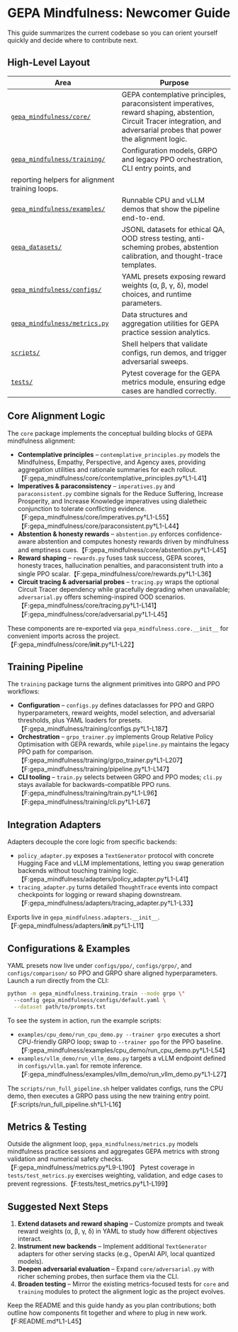 # GEPA Mindfulness: Newcomer Guide

This guide summarizes the current codebase so you can orient yourself quickly and decide where to contribute next.

## High-Level Layout

| Area | Purpose |
| ---- | ------- |
| [`gepa_mindfulness/core/`](../gepa_mindfulness/core) | GEPA contemplative principles, paraconsistent imperatives, reward shaping, abstention, Circuit Tracer integration, and adversarial probes that power the alignment logic. |
| [`gepa_mindfulness/training/`](../gepa_mindfulness/training) | Configuration models, GRPO and legacy PPO orchestration, CLI entry points, and
reporting helpers for alignment training loops. |
| [`gepa_mindfulness/examples/`](../gepa_mindfulness/examples) | Runnable CPU and vLLM demos that show the pipeline end-to-end. |
| [`gepa_datasets/`](../gepa_datasets) | JSONL datasets for ethical QA, OOD stress testing, anti-scheming probes, abstention calibration, and thought-trace templates. |
| [`gepa_mindfulness/configs/`](../gepa_mindfulness/configs) | YAML presets exposing reward weights (α, β, γ, δ), model choices, and runtime parameters. |
| [`gepa_mindfulness/metrics.py`](../gepa_mindfulness/metrics.py) | Data structures and aggregation utilities for GEPA practice session analytics. |
| [`scripts/`](../scripts) | Shell helpers that validate configs, run demos, and trigger adversarial sweeps. |
| [`tests/`](../tests) | Pytest coverage for the GEPA metrics module, ensuring edge cases are handled correctly. |

## Core Alignment Logic

The `core` package implements the conceptual building blocks of GEPA mindfulness alignment:

* **Contemplative principles** – `contemplative_principles.py` models the Mindfulness, Empathy, Perspective, and Agency axes, providing aggregation utilities and rationale summaries for each rollout.【F:gepa_mindfulness/core/contemplative_principles.py†L1-L41】
* **Imperatives & paraconsistency** – `imperatives.py` and `paraconsistent.py` combine signals for the Reduce Suffering, Increase Prosperity, and Increase Knowledge imperatives using dialetheic conjunction to tolerate conflicting evidence.【F:gepa_mindfulness/core/imperatives.py†L1-L55】【F:gepa_mindfulness/core/paraconsistent.py†L1-L44】
* **Abstention & honesty rewards** – `abstention.py` enforces confidence-aware abstention and computes honesty rewards driven by mindfulness and emptiness cues.【F:gepa_mindfulness/core/abstention.py†L1-L45】
* **Reward shaping** – `rewards.py` fuses task success, GEPA scores, honesty traces, hallucination penalties, and paraconsistent truth into a single PPO scalar.【F:gepa_mindfulness/core/rewards.py†L1-L36】
* **Circuit tracing & adversarial probes** – `tracing.py` wraps the optional Circuit Tracer dependency while gracefully degrading when unavailable; `adversarial.py` offers scheming-inspired OOD scenarios.【F:gepa_mindfulness/core/tracing.py†L1-L141】【F:gepa_mindfulness/core/adversarial.py†L1-L45】

These components are re-exported via `gepa_mindfulness.core.__init__` for convenient imports across the project.【F:gepa_mindfulness/core/__init__.py†L1-L22】

## Training Pipeline

The `training` package turns the alignment primitives into GRPO and PPO workflows:

* **Configuration** – `configs.py` defines dataclasses for PPO and GRPO hyperparameters, reward weights, model
  selection, and adversarial thresholds, plus YAML loaders for presets.【F:gepa_mindfulness/training/configs.py†L1-L187】
* **Orchestration** – `grpo_trainer.py` implements Group Relative Policy Optimisation with GEPA rewards, while
  `pipeline.py` maintains the legacy PPO path for comparison.【F:gepa_mindfulness/training/grpo_trainer.py†L1-L207】【F:gepa_mindfulness/training/pipeline.py†L1-L147】
* **CLI tooling** – `train.py` selects between GRPO and PPO modes; `cli.py` stays available for backwards-compatible
  PPO runs.【F:gepa_mindfulness/training/train.py†L1-L96】【F:gepa_mindfulness/training/cli.py†L1-L67】

## Integration Adapters

Adapters decouple the core logic from specific backends:

* `policy_adapter.py` exposes a `TextGenerator` protocol with concrete Hugging Face and vLLM implementations, letting you swap generation backends without touching training logic.【F:gepa_mindfulness/adapters/policy_adapter.py†L1-L41】
* `tracing_adapter.py` turns detailed `ThoughtTrace` events into compact checkpoints for logging or reward shaping downstream.【F:gepa_mindfulness/adapters/tracing_adapter.py†L1-L33】

Exports live in `gepa_mindfulness.adapters.__init__`.【F:gepa_mindfulness/adapters/__init__.py†L1-L11】

## Configurations & Examples

YAML presets now live under `configs/ppo/`, `configs/grpo/`, and `configs/comparison/` so PPO and GRPO share aligned hyperparameters. Launch a run directly from the CLI:

```bash
python -m gepa_mindfulness.training.train --mode grpo \"
  --config gepa_mindfulness/configs/default.yaml \
  --dataset path/to/prompts.txt
```

To see the system in action, run the example scripts:

* `examples/cpu_demo/run_cpu_demo.py --trainer grpo` executes a short CPU-friendly GRPO loop; swap to `--trainer ppo` for the PPO baseline.【F:gepa_mindfulness/examples/cpu_demo/run_cpu_demo.py†L1-L54】
* `examples/vllm_demo/run_vllm_demo.py` targets a vLLM endpoint defined in `configs/vllm.yaml` for remote inference.【F:gepa_mindfulness/examples/vllm_demo/run_vllm_demo.py†L1-L27】

The `scripts/run_full_pipeline.sh` helper validates configs, runs the CPU demo, then executes a GRPO pass
using the new training entry point.【F:scripts/run_full_pipeline.sh†L1-L16】
## Metrics & Testing

Outside the alignment loop, `gepa_mindfulness/metrics.py` models mindfulness practice sessions and aggregates GEPA metrics with strong validation and numerical safety checks.【F:gepa_mindfulness/metrics.py†L9-L190】 Pytest coverage in `tests/test_metrics.py` exercises weighting, validation, and edge cases to prevent regressions.【F:tests/test_metrics.py†L1-L199】

## Suggested Next Steps

1. **Extend datasets and reward shaping** – Customize prompts and tweak reward weights (α, β, γ, δ) in YAML to study how different objectives interact.
2. **Instrument new backends** – Implement additional `TextGenerator` adapters for other serving stacks (e.g., OpenAI API, local quantized models).
3. **Deepen adversarial evaluation** – Expand `core/adversarial.py` with richer scheming probes, then surface them via the CLI.
4. **Broaden testing** – Mirror the existing metrics-focused tests for `core` and `training` modules to protect the alignment logic as the project evolves.

Keep the README and this guide handy as you plan contributions; both outline how components fit together and where to plug in new work.【F:README.md†L1-L45】
